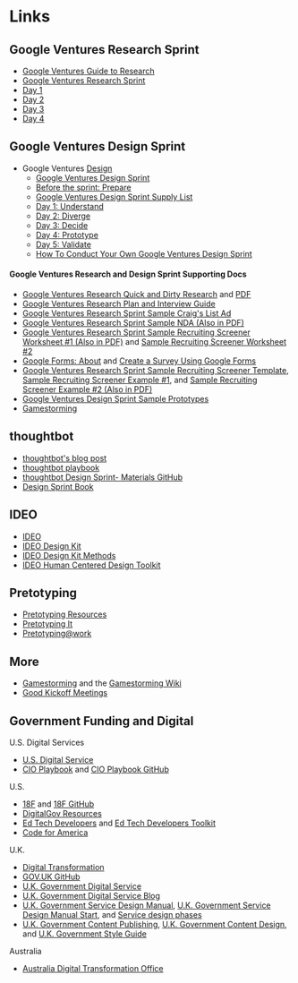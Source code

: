 # Links

## Google Ventures Research Sprint

*   [Google Ventures Guide to Research](http://www.gv.com/lib/gv-guide-to-research)
*   [Google Ventures Research Sprint](http://www.gv.com/lib/the-gv-research-sprint-a-4-day-process-for-answering-important-startup-questions)
  *   [Day 1](http://www.gv.com/lib/the-gv-research-sprint-day-1)
  *   [Day 2](http://www.gv.com/lib/the-gv-research-sprint-day-2)
  *   [Day 3](http://www.gv.com/lib/the-gv-research-sprint-day-3)
  *   [Day 4](http://www.gv.com/lib/the-gv-research-sprint-day-4) 

## Google Ventures Design Sprint

* Google Ventures [Design](http://www.gv.com/library/design)
  *   [Google Ventures Design Sprint](http://www.gv.com/sprint) 
  * [Before the sprint: Prepare](http://www.gv.com/lib/the-product-design-sprint-settingthestage)
  *   [Google Ventures Design Sprint Supply List](http://amzn.com/lm/RS9AYY6BTLDCM)
  * [Day 1: Understand](http://www.gv.com/lib/the-product-design-sprint-understandday-1)
  * [Day 2: Diverge](http://www.gv.com/lib/the-product-design-sprint-divergeday2)
  * [Day 3: Decide](http://www.gv.com/lib/the-product-design-sprint-decideday3)
  * [Day 4: Prototype](http://www.gv.com/lib/the-product-design-sprint-prototypeday4)
  * [Day 5: Validate](http://www.gv.com/lib/the-product-design-sprint-validateday5)
  * [How To Conduct Your Own Google Ventures Design Sprint](http://www.fastcodesign.com/1672887/how-to-conduct-your-own-google-design-sprint)
  
#### Google Ventures Research and Design Sprint Supporting Docs

*   [Google Ventures Research Quick and Dirty Research](http://www.gv.com/lib/user-research-quick-and-dirty) and [PDF](http://www.gv.com/wp-content/uploads/2013/02/User-Research-Workshop_Google-Ventures_Feb2013.pdf)  
*   [Google Ventures Research Plan and Interview Guide](http://www.gv.com/ds-redirect/images/content/research-worksheet.pdf)  
*   [Google Ventures Research Sprint Sample Craig's List Ad](http://www.gv.com/wp-content/uploads/2014/07/Google-Ventures-Research-Sprint-Sample-Craigslist-ad.png)  
*   [Google Ventures Research Sprint Sample NDA (Also in PDF)](http://www.gv.com/wp-content/uploads/2014/07/Google-Ventures-Research-Sprint-Sample-NDA.pdf)  
*   [Google Ventures Research Sprint Sample Recruiting Screener Worksheet #1 (Also in PDF)](http://www.gv.com/wp-content/uploads/2014/07/Google-Ventures-Research-Sprint-Screener-Worksheet.pdf) and [Sample Recruiting Screener Worksheet #2](https://drive.google.com/previewtemplate?id=1E96r55rFIXcpMWhcVADL2aX11Q5MaS8IifvFIE1pLGs&mode=public&ddrp=1#) 
*   [Google Forms: About](http://www.google.com/forms/about) and [Create a Survey Using Google Forms](https://support.google.com/docs/answer/87809?hl=en)
*   [Google Ventures Research Sprint Sample Recruiting Screener Template](http://www.gv.com/ds-redirect/images/content/recruiting-screener.png), [Sample Recruiting Screener Example #1](https://docs.google.com/forms/d/1O3BDu28iUhn6UB9qAQE_zDL3iY2y77xWh63r9RnGyeg/viewform), and [Sample Recruiting Screener Example #2 (Also in PDF)](https://docs.google.com/forms/d/1f6C7DnNEgfRCBtjGjHQQTsj8QBRY8xYIo8iE0W21hlU/viewform?formkey=dDFoemRKdTdKZzc5dmI2ZGkyT1ZvcGc6MA#gid=0)  
*   [Google Ventures Design Sprint Sample Prototypes](https://www.dropbox.com/sh/tpuzocfhvz3ekm7/AADdT1T6cdtCDad7zE2WJglja)  
*   [Gamestorming](http://www.gamestorming.com)

## thoughtbot

* [thoughtbot's blog post](http://robots.thoughtbot.com/the-product-design-sprint)
* [thoughtbot playbook](http://playbook.thoughtbot.com/#product-design-sprint)
*   [thoughtbot Design Sprint- Materials GitHub](https://github.com/thoughtbot/design-sprint)
*   [Design Sprint Book](http://www.designsprintbook.com)

## IDEO
*   [IDEO](http://www.ideo.com)
*   [IDEO Design Kit](http://www.designkit.org)
*   [IDEO Design Kit Methods](http://www.designkit.org/methods)
*   [IDEO Human Centered Design Toolkit](http://d1r3w4d5z5a88i.cloudfront.net/assets/toolkit/IDEO.org_HCD_ToolKit_English-5fef26ba5fa5761a3b021057d1d4a851.pdf) 

## Pretotyping

*   [Pretotyping Resources](http://www.pretotyping.org/resources.html)
*   [Pretotyping It](http://www.pretotyping.org/uploads/1/4/0/9/14099067/pretotype_it_2nd_pretotype_edition-2.pdf)
*   [Pretotyping@work](https://docs.google.com/file/d/0B0QztbuDlKs_bHdnQ2h5dnNvcE0/edit) 

## More
* [Gamestorming](http://www.amazon.com/Gamestorming-Playbook-Innovators-Rulebreakers-Changemakers/dp/0596804172) and the [Gamestorming Wiki](http://www.gamestorming.com/the-wiki/)
* [Good Kickoff Meetings](http://goodkickoffmeetings.com/)

## Government Funding and Digital

U.S. Digital Services
*   [U.S. Digital Service](http://www.whitehouse.gov/digital/united-states-digital-service)
*   [CIO Playbook](http://playbook.cio.gov) and [CIO Playbook GitHub](https://github.com/whitehouse/playbook)  

U.S. 
*   [18F](https://18f.gsa.gov) and [18F GitHub](https://github.com/18F)
*   [DigitalGov Resources](http://www.digitalgov.gov/resources)  
*   [Ed Tech Developers](http://tech.ed.gov/developers) and [Ed Tech Developers Toolkit](http://tech.ed.gov/files/2015/04/Developer-Toolkit.pdf)
*   [Code for America](http://www.codeforamerica.org)

U.K.
*   [Digital Transformation](https://www.gov.uk/transformation)
*   [GOV.UK GitHub](https://github.com/alphagov)
*   [U.K. Government Digital Service](https://www.gov.uk/government/organisations/government-digital-service)
*   [U.K. Government Digital Service Blog](https://gds.blog.gov.uk)
*   [U.K. Government Service Design Manual](https://www.gov.uk/service-manual), [U.K. Government Service Design Manual Start](https://www.gov.uk/service-manual/start), and [Service design phases](https://www.gov.uk/service-manual/phases)
*   [U.K. Government Content Publishing](https://www.gov.uk/government-digital-guidance/content-publishing), [U.K. Government Content Design](https://www.gov.uk/guidance/content-design), and [U.K. Government Style Guide](https://www.gov.uk/guidance/style-guide)

Australia
*   [Australia Digital Transformation Office](http://www.pm.gov.au/media/2015-01-23/establishment-digital-transformation-office)
